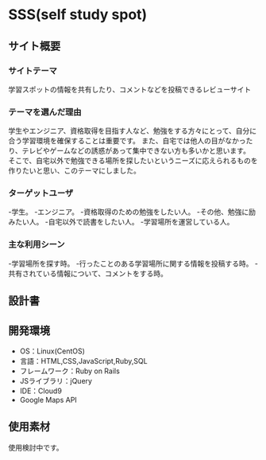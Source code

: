 # SSS(self study spot)

## サイト概要

### サイトテーマ
学習スポットの情報を共有したり、コメントなどを投稿できるレビューサイト
### テーマを選んだ理由
学生やエンジニア、資格取得を目指す人など、勉強をする方々にとって、自分に合う学習環境を確保することは重要です。
また、自宅では他人の目がなかったり、テレビやゲームなどの誘惑があって集中できない方も多いかと思います。
そこで、自宅以外で勉強できる場所を探したいというニーズに応えられるものを作りたいと思い、このテーマにしました。
### ターゲットユーザ
-学生。
-エンジニア。
-資格取得のための勉強をしたい人。
-その他、勉強に励みたい人。
-自宅以外で読書をしたい人。
-学習場所を運営している人。

### 主な利用シーン
-学習場所を探す時。
-行ったことのある学習場所に関する情報を投稿する時。
-共有されている情報について、コメントをする時。

## 設計書


## 開発環境
- OS：Linux(CentOS)
- 言語：HTML,CSS,JavaScript,Ruby,SQL
- フレームワーク：Ruby on Rails
- JSライブラリ：jQuery
- IDE：Cloud9
- Google Maps API

## 使用素材
使用検討中です。